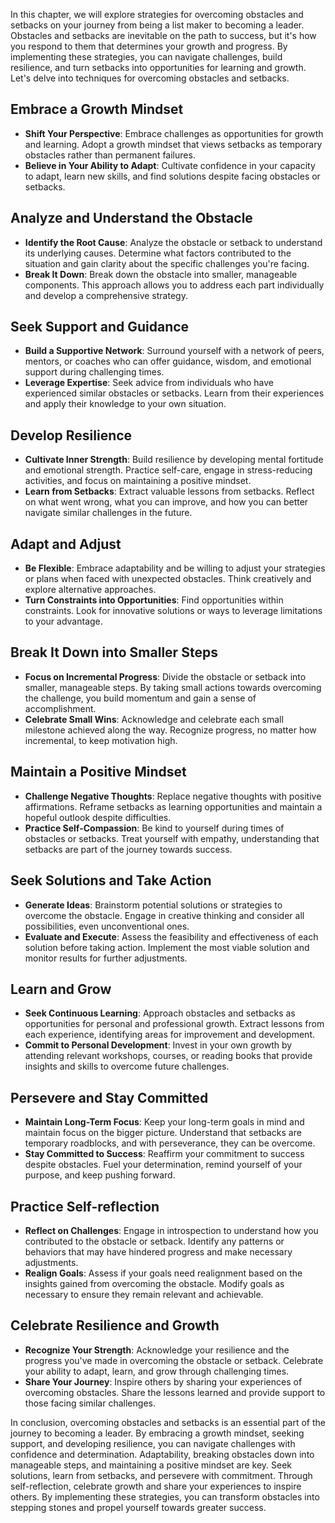 
In this chapter, we will explore strategies for overcoming obstacles and setbacks on your journey from being a list maker to becoming a leader. Obstacles and setbacks are inevitable on the path to success, but it's how you respond to them that determines your growth and progress. By implementing these strategies, you can navigate challenges, build resilience, and turn setbacks into opportunities for learning and growth. Let's delve into techniques for overcoming obstacles and setbacks.

Embrace a Growth Mindset
------------------------

* **Shift Your Perspective**: Embrace challenges as opportunities for growth and learning. Adopt a growth mindset that views setbacks as temporary obstacles rather than permanent failures.
* **Believe in Your Ability to Adapt**: Cultivate confidence in your capacity to adapt, learn new skills, and find solutions despite facing obstacles or setbacks.

Analyze and Understand the Obstacle
-----------------------------------

* **Identify the Root Cause**: Analyze the obstacle or setback to understand its underlying causes. Determine what factors contributed to the situation and gain clarity about the specific challenges you're facing.
* **Break It Down**: Break down the obstacle into smaller, manageable components. This approach allows you to address each part individually and develop a comprehensive strategy.

Seek Support and Guidance
-------------------------

* **Build a Supportive Network**: Surround yourself with a network of peers, mentors, or coaches who can offer guidance, wisdom, and emotional support during challenging times.
* **Leverage Expertise**: Seek advice from individuals who have experienced similar obstacles or setbacks. Learn from their experiences and apply their knowledge to your own situation.

Develop Resilience
------------------

* **Cultivate Inner Strength**: Build resilience by developing mental fortitude and emotional strength. Practice self-care, engage in stress-reducing activities, and focus on maintaining a positive mindset.
* **Learn from Setbacks**: Extract valuable lessons from setbacks. Reflect on what went wrong, what you can improve, and how you can better navigate similar challenges in the future.

Adapt and Adjust
----------------

* **Be Flexible**: Embrace adaptability and be willing to adjust your strategies or plans when faced with unexpected obstacles. Think creatively and explore alternative approaches.
* **Turn Constraints into Opportunities**: Find opportunities within constraints. Look for innovative solutions or ways to leverage limitations to your advantage.

Break It Down into Smaller Steps
--------------------------------

* **Focus on Incremental Progress**: Divide the obstacle or setback into smaller, manageable steps. By taking small actions towards overcoming the challenge, you build momentum and gain a sense of accomplishment.
* **Celebrate Small Wins**: Acknowledge and celebrate each small milestone achieved along the way. Recognize progress, no matter how incremental, to keep motivation high.

Maintain a Positive Mindset
---------------------------

* **Challenge Negative Thoughts**: Replace negative thoughts with positive affirmations. Reframe setbacks as learning opportunities and maintain a hopeful outlook despite difficulties.
* **Practice Self-Compassion**: Be kind to yourself during times of obstacles or setbacks. Treat yourself with empathy, understanding that setbacks are part of the journey towards success.

Seek Solutions and Take Action
------------------------------

* **Generate Ideas**: Brainstorm potential solutions or strategies to overcome the obstacle. Engage in creative thinking and consider all possibilities, even unconventional ones.
* **Evaluate and Execute**: Assess the feasibility and effectiveness of each solution before taking action. Implement the most viable solution and monitor results for further adjustments.

Learn and Grow
--------------

* **Seek Continuous Learning**: Approach obstacles and setbacks as opportunities for personal and professional growth. Extract lessons from each experience, identifying areas for improvement and development.
* **Commit to Personal Development**: Invest in your own growth by attending relevant workshops, courses, or reading books that provide insights and skills to overcome future challenges.

Persevere and Stay Committed
----------------------------

* **Maintain Long-Term Focus**: Keep your long-term goals in mind and maintain focus on the bigger picture. Understand that setbacks are temporary roadblocks, and with perseverance, they can be overcome.
* **Stay Committed to Success**: Reaffirm your commitment to success despite obstacles. Fuel your determination, remind yourself of your purpose, and keep pushing forward.

Practice Self-reflection
------------------------

* **Reflect on Challenges**: Engage in introspection to understand how you contributed to the obstacle or setback. Identify any patterns or behaviors that may have hindered progress and make necessary adjustments.
* **Realign Goals**: Assess if your goals need realignment based on the insights gained from overcoming the obstacle. Modify goals as necessary to ensure they remain relevant and achievable.

Celebrate Resilience and Growth
-------------------------------

* **Recognize Your Strength**: Acknowledge your resilience and the progress you've made in overcoming the obstacle or setback. Celebrate your ability to adapt, learn, and grow through challenging times.
* **Share Your Journey**: Inspire others by sharing your experiences of overcoming obstacles. Share the lessons learned and provide support to those facing similar challenges.

In conclusion, overcoming obstacles and setbacks is an essential part of the journey to becoming a leader. By embracing a growth mindset, seeking support, and developing resilience, you can navigate challenges with confidence and determination. Adaptability, breaking obstacles down into manageable steps, and maintaining a positive mindset are key. Seek solutions, learn from setbacks, and persevere with commitment. Through self-reflection, celebrate growth and share your experiences to inspire others. By implementing these strategies, you can transform obstacles into stepping stones and propel yourself towards greater success.
